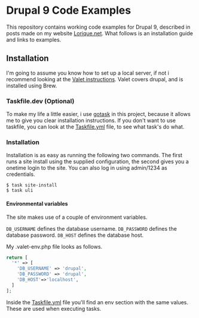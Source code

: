 # Drupal 9 Code Examples

This repository contains working code examples for Drupal 9, described in posts made on my website [Lorique.net](https://www.lorique.net). What follows is an installation guide and links to examples.

## Installation
I'm going to assume you know how to set up a local server, if not i recommend looking at the [Valet instructions](https://laravel.com/docs/8.x/valet). Valet covers drupal, and is installed using Brew.

### Taskfile.dev (Optional)
To make my life a little easier, i use [gotask](https://taskfile.dev/#/) in this project, because it allows me to give you clear installation instructions. If you don't want to use taskfile, you can look at the [Taskfile.yml](Taskfile.yml) file, to see what task's do what.

### Installation
Installation is as easy as running the following two commands. The first runs a site install using the supplied configuration, the second gives you a onetime login to the site. You can also log in using admin/1234 as credentials.

```shell
$ task site-install
$ task uli
```

#### Environmental variables
The site makes use of a couple of environment variables.

`DB_USERNAME` defines the database username.
`DB_PASSWORD` defines the database password.
`DB_HOST` defines the database host.

My .valet-env.php file looks as follows.
```php
return [
  '*' => [
    'DB_USERNAME' => 'drupal',
    'DB_PASSWORD' => 'drupal',
    'DB_HOST'=>'localhost',
  ]
];
```
Inside the [Taskfile.yml](Taskfile.yml) file you'll find an env section with the same values. These are used when executing tasks.

